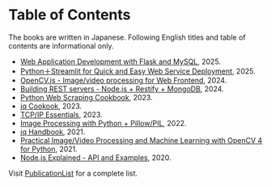 # Table of Contents

The books are written in Japanese. Following English titles and table of contents are informational only.

- [Web Application Development with Flask and MySQL](./2025-Flask.md), 2025.
- [Python＋Streamlit for Quick and Easy Web Service Deployment](./2025-Streamlit.md), 2025.
- [OpenCV.js - Image/video processing for Web Frontend](./2024-OpenCV-js.md), 2024.
- [Building REST servers - Node.js + Restify + MongoDB](./2024-Restify.md), 2024.
- [Python Web Scraping Cookbook](./2023-WebScraping.md), 2023.
- [jq Cookook](./2023-jqCookbook.md), 2023.
- [TCP/IP Essentials](./2023-TcpIp.md), 2023.
- [Image Processing with Python + Pillow/PIL](./2022-Pillow.md), 2022.
- [jq Handbook](./2022-JqHandBook.md), 2021.
- [Practical Image/Video Processing and Machine Learning with OpenCV 4 for Python](./2021-OpenCV-Python.md), 2021.
- [Node.js Explained - API and Examples](./2020-Node.md), 2020.

Visit [PublicationList](https://github.com/stoyosawa/PublicationList) for a complete list.
